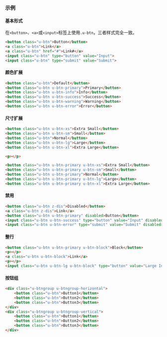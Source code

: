 ### 示例
#### 基本形式

在`<button>`、`<a>`或`<input>`标签上使用`.u-btn`，三者样式完全一致。

<div class="m-example"></div>

```html
<button class="u-btn">Button</button>
<a class="u-btn">Link</a>
<a class="u-btn" href="#">Link#</a>
<input class="u-btn" type="button" value="Input">
<input class="u-btn" type="submit" value="Submit">
```

#### 颜色扩展

<div class="m-example"></div>

```html
<button class="u-btn">Default</button>
<button class="u-btn u-btn-primary">Primary</button>
<button class="u-btn u-btn-info">Info</button>
<button class="u-btn u-btn-success">Success</button>
<button class="u-btn u-btn-warning">Warning</button>
<button class="u-btn u-btn-error">Error</button>
```

#### 尺寸扩展

<div class="m-example"></div>

```html
<button class="u-btn u-btn-xs">Extra Small</button>
<button class="u-btn u-btn-sm">Small</button>
<button class="u-btn">Normal</button>
<button class="u-btn u-btn-lg">Large</button>
<button class="u-btn u-btn-xl">Extra Large</button>

<p></p>

<button class="u-btn u-btn-primary u-btn-xs">Extra Small</button>
<button class="u-btn u-btn-primary u-btn-sm">Small</button>
<button class="u-btn u-btn-primary">Normal</button>
<button class="u-btn u-btn-primary u-btn-lg">Large</button>
<button class="u-btn u-btn-primary u-btn-xl">Extra Large</button>
```

#### 禁用

<div class="m-example"></div>

```html
<button class="u-btn z-dis">Disabled</button>
<a class="u-btn z-dis">Link</a>
<button class="u-btn u-btn-primary" disabled>Button</button>
<input class="u-btn u-btn-success" type="button" value="Input" disabled>
<input class="u-btn u-btn-error" type="submit" value="Submit" disabled>
```

#### 整行

<div class="m-example"></div>

```html
<button class="u-btn u-btn-primary u-btn-block">Block</button>
<p></p>
<a class="u-btn u-btn-block">Link</a>
<p></p>
<input class="u-btn u-btn-lg u-btn-block" type="button" value="Large Input">
```

#### 按钮组

<div class="m-example"></div>

```html
<div class="u-btngroup u-btngroup-horizontal">
    <button class="u-btn">Button1</button>
    <button class="u-btn">Button2</button>
    <button class="u-btn">Button3</button>
</div>
<div class="u-btngroup u-btngroup-vertical">
    <button class="u-btn">Button1</button>
    <button class="u-btn">Button2</button>
    <button class="u-btn">Button3</button>
</div>
```
